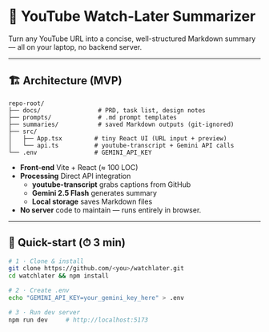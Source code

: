 # 📄  YouTube Watch-Later Summarizer

Turn any YouTube URL into a concise, well-structured Markdown summary — all on your laptop, no backend server.

---

## 🏗  Architecture (MVP)

```
repo-root/
├── docs/                # PRD, task list, design notes
├── prompts/             # .md prompt templates
├── summaries/           # saved Markdown outputs (git-ignored)
├── src/
│   ├── App.tsx         # tiny React UI (URL input + preview)
│   └── api.ts          # youtube-transcript + Gemini API calls
└── .env                # GEMINI_API_KEY
```

* **Front-end** Vite + React (≈ 100 LOC)  
* **Processing** Direct API integration  
  * **youtube-transcript** grabs captions from GitHub  
  * **Gemini 2.5 Flash** generates summary  
  * **Local storage** saves Markdown files  
* **No server** code to maintain — runs entirely in browser.

---

## 🚀  Quick-start (⏱ 3 min)

```bash
# 1 · Clone & install
git clone https://github.com/<you>/watchlater.git
cd watchlater && npm install

# 2 · Create .env
echo "GEMINI_API_KEY=your_gemini_key_here" > .env

# 3 · Run dev server
npm run dev     # http://localhost:5173
```

